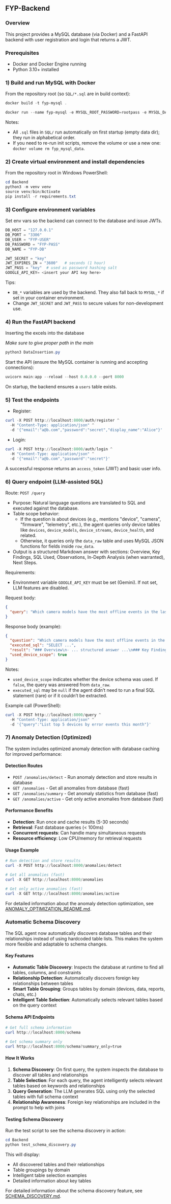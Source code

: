 ## FYP-Backend

### Overview

This project provides a MySQL database (via Docker) and a FastAPI backend with user registration and login that returns a JWT.

### Prerequisites

- Docker and Docker Engine running
- Python 3.10+ installed

### 1) Build and run MySQL with Docker

From the repository root (so `SQL/*.sql` are in build context):

```powershell
docker build -t fyp-mysql .
```

```powershell
docker run --name fyp-mysql -e MYSQL_ROOT_PASSWORD=rootpass -e MYSQL_DATABASE=FYP-DB -e MYSQL_USER=FYP-USER -e MYSQL_PASSWORD=FYP-PASS -p 3306:3306 -v fyp_mysql_data:/var/lib/mysql fyp-mysql
```

Notes:

- All `.sql` files in `SQL/` run automatically on first startup (empty data dir); they run in alphabetical order.
- If you need to re-run init scripts, remove the volume or use a new one: `docker volume rm fyp_mysql_data`.

### 2) Create virtual environment and install dependencies

From the repository root in Windows PowerShell:

```powershell
cd Backend
python3 -m venv venv
source venv/bin/Activate
pip install -r requirements.txt
```

### 3) Configure environment variables

Set env vars so the backend can connect to the database and issue JWTs.

```powershell
DB_HOST = "127.0.0.1"
DB_PORT = "3306"
DB_USER = "FYP-USER"
DB_PASSWORD = "FYP-PASS"
DB_NAME = "FYP-DB"

JWT_SECRET = "key"
JWT_EXPIRES_IN = "3600"   # seconds (1 hour)
JWT_PASS = "key"  # used as password hashing salt
GOOGLE_API_KEY= <insert your API key here>
```

Tips:

- `DB_*` variables are used by the backend. They also fall back to `MYSQL_*` if set in your container environment.
- Change `JWT_SECRET` and `JWT_PASS` to secure values for non-development use.

### 4) Run the FastAPI backend

Inserting the excels into the database

_Make sure to give proper path in the main_

```powershell
python3 DataInsertion.py
```

Start the API (ensure the MySQL container is running and accepting connections):

```powershell
uvicorn main:app --reload --host 0.0.0.0 --port 8000
```

On startup, the backend ensures a `users` table exists.

### 5) Test the endpoints

- Register:

```powershell
curl -X POST http://localhost:8000/auth/register ^
  -H "Content-Type: application/json" ^
  -d '{"email":"a@b.com","password":"secret","display_name":"Alice"}'
```

- Login:

```powershell
curl -X POST http://localhost:8000/auth/login ^
  -H "Content-Type: application/json" ^
  -d '{"email":"a@b.com","password":"secret"}'
```

A successful response returns an `access_token` (JWT) and basic user info.

### 6) Query endpoint (LLM-assisted SQL)

Route: `POST /query`

- Purpose: Natural language questions are translated to SQL and executed against the database.
- Table scope behavior:
  - If the question is about devices (e.g., mentions "device", "camera", "firmware", "telemetry", etc.), the agent queries only device tables like `devices`, `device_models`, `device_streams`, `device_health`, and related.
  - Otherwise, it queries only the `data_raw` table and uses MySQL JSON functions for fields inside `row_data`.
- Output is a structured Markdown answer with sections: Overview, Key Findings, SQL Used, Observations, In-Depth Analysis (when warranted), Next Steps.

Requirements:

- Environment variable `GOOGLE_API_KEY` must be set (Gemini). If not set, LLM features are disabled.

Request body:

```json
{
  "query": "Which camera models have the most offline events in the last 7 days?"
}
```

Response body (example):

````json
{
  "question": "Which camera models have the most offline events in the last 7 days?",
  "executed_sql": "SELECT ...",
  "result": "### Overview\n- ... structured answer ...\n### Key Findings\n- ...\n### SQL Used\n```sql\nSELECT ...\n```\n### Observations\n- ...\n### In-Depth Analysis (when requested or warranted)\n- ...\n### Next Steps\n- ...",
  "used_device_scope": true
}
````

Notes:

- `used_device_scope` indicates whether the device schema was used. If `false`, the query was answered from `data_raw`.
- `executed_sql` may be `null` if the agent didn’t need to run a final SQL statement (rare) or if it couldn’t be extracted.

Example call (PowerShell):

```powershell
curl -X POST http://localhost:8000/query ^
  -H "Content-Type: application/json" ^
  -d '{"query":"List top 5 devices by error events this month"}'
```

### 7) Anomaly Detection (Optimized)

The system includes optimized anomaly detection with database caching for improved performance:

#### Detection Routes

- `POST /anomalies/detect` - Run anomaly detection and store results in database
- `GET /anomalies` - Get all anomalies from database (fast)
- `GET /anomalies/summary` - Get anomaly statistics from database (fast)
- `GET /anomalies/active` - Get only active anomalies from database (fast)

#### Performance Benefits

- **Detection**: Run once and cache results (5-30 seconds)
- **Retrieval**: Fast database queries (< 100ms)
- **Concurrent requests**: Can handle many simultaneous requests
- **Resource efficiency**: Low CPU/memory for retrieval requests

#### Usage Example

```powershell
# Run detection and store results
curl -X POST http://localhost:8000/anomalies/detect

# Get all anomalies (fast)
curl -X GET http://localhost:8000/anomalies

# Get only active anomalies (fast)
curl -X GET http://localhost:8000/anomalies/active
```

For detailed information about the anomaly detection optimization, see [ANOMALY_OPTIMIZATION_README.md](ANOMALY_OPTIMIZATION_README.md).

### Automatic Schema Discovery

The SQL agent now automatically discovers database tables and their relationships instead of using hardcoded table lists. This makes the system more flexible and adaptable to schema changes.

#### Key Features

- **Automatic Table Discovery**: Inspects the database at runtime to find all tables, columns, and constraints
- **Relationship Detection**: Automatically discovers foreign key relationships between tables
- **Smart Table Grouping**: Groups tables by domain (devices, data, reports, chats, etc.)
- **Intelligent Table Selection**: Automatically selects relevant tables based on the query context

#### Schema API Endpoints

```powershell
# Get full schema information
curl http://localhost:8000/schema

# Get schema summary only
curl http://localhost:8000/schema?summary_only=true
```

#### How It Works

1. **Schema Discovery**: On first query, the system inspects the database to discover all tables and relationships
2. **Table Selection**: For each query, the agent intelligently selects relevant tables based on keywords and relationships
3. **Query Generation**: The LLM generates SQL using only the selected tables with full schema context
4. **Relationship Awareness**: Foreign key relationships are included in the prompt to help with joins

#### Testing Schema Discovery

Run the test script to see the schema discovery in action:

```powershell
cd Backend
python test_schema_discovery.py
```

This will display:

- All discovered tables and their relationships
- Table groupings by domain
- Intelligent table selection examples
- Detailed information about key tables

For detailed information about the schema discovery feature, see [SCHEMA_DISCOVERY.md](SCHEMA_DISCOVERY.md).
